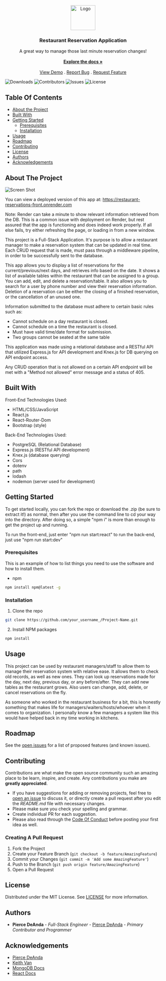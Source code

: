<br/>
<p align="center">
  <a href="https://github.com/NewDevOnTheBlock/https://github.com/NewDevOnTheBlock/Restaurant-Reservation-Application">
    <img src="images/logo.png" alt="Logo" width="80" height="80">
  </a>

  <h3 align="center">Restaurant Reservation Application</h3>

  <p align="center">
    A great way to manage those last minute reservation changes!
    <br/>
    <br/>
    <a href="https://github.com/NewDevOnTheBlock/https://github.com/NewDevOnTheBlock/Restaurant-Reservation-Application"><strong>Explore the docs »</strong></a>
    <br/>
    <br/>
    <a href="https://github.com/NewDevOnTheBlock/https://github.com/NewDevOnTheBlock/Restaurant-Reservation-Application">View Demo</a>
    .
    <a href="https://github.com/NewDevOnTheBlock/https://github.com/NewDevOnTheBlock/Restaurant-Reservation-Application/issues">Report Bug</a>
    .
    <a href="https://github.com/NewDevOnTheBlock/https://github.com/NewDevOnTheBlock/Restaurant-Reservation-Application/issues">Request Feature</a>
  </p>
</p>

![Downloads](https://img.shields.io/github/downloads/NewDevOnTheBlock/https://github.com/NewDevOnTheBlock/Restaurant-Reservation-Application/total) ![Contributors](https://img.shields.io/github/contributors/NewDevOnTheBlock/https://github.com/NewDevOnTheBlock/Restaurant-Reservation-Application?color=dark-green) ![Issues](https://img.shields.io/github/issues/NewDevOnTheBlock/https://github.com/NewDevOnTheBlock/Restaurant-Reservation-Application) ![License](https://img.shields.io/github/license/NewDevOnTheBlock/https://github.com/NewDevOnTheBlock/Restaurant-Reservation-Application) 

## Table Of Contents

* [About the Project](#about-the-project)
* [Built With](#built-with)
* [Getting Started](#getting-started)
  * [Prerequisites](#prerequisites)
  * [Installation](#installation)
* [Usage](#usage)
* [Roadmap](#roadmap)
* [Contributing](#contributing)
* [License](#license)
* [Authors](#authors)
* [Acknowledgements](#acknowledgements)

## About The Project

![Screen Shot](https://restaurant-reservations-front.onrender.com)

You can view a deployed version of this app at: 
https://restaurant-reservations-front.onrender.com

Note: Render can take a minute to show relevant information retrieved from the DB. This is a common issue with deployment on Render, but rest assured that the app is functioning and does indeed work properly. If all else fails, try either refreshing the page, or loading in from a new window.

This project is a Full-Stack Application. It's purpose is to allow a restaurant manager to make a reservation system that can be updated in real time. Each CRUD request that is made, must pass through a middleware pipeline, in order to be successfully sent to the database. 

This app allows you to display a list of reservations for the current/previous/next days, and retrieves info based on the date. It shows a list of available tables within the restaurant that can be assigned to a group. You can add, edit, and delete a reservation/table. It also allows you to search for a user by phone number and view their reservation information. Deletion of a reservation can be either the closing of a finished reservation, or the cancellation of an unused one.

Information submitted to the database must adhere to certain basic rules such as:
- Cannot schedule on a day restaurant is closed.
- Cannot schedule on a time the restaurant is closed.
- Must have valid time/date format for submission.
- Two groups cannot be seated at the same table

This application was made using a relational database and a RESTful API that utilized Express.js for API development and Knex.js for DB querying on API endpoint access. 

Any CRUD operation that is not allowed on a certain API endpoint will be met with a "Method not allowed" error message and a status of 405.

## Built With

Front-End Technologies Used:
- HTML/CSS/JavaScript
- React.js
- React-Router-Dom
- Bootstrap (style)

Back-End Technologies Used:
- PostgreSQL (Relational Database)
- Express.js (RESTful API development)
- Knex.js (database querying)
- Cors
- dotenv
- path
- lodash
- nodemon (server used for development)

## Getting Started

To get started locally, you can fork the repo or download the .zip (be sure to extract it!) as normal, then after you use the command line to cd your way into the directory. After doing so, a simple "npm i" is more than enough to get the project up and running. 

To run the front-end, just enter "npm run start:react"
to run the back-end, just use "npm run start:dev"

### Prerequisites

This is an example of how to list things you need to use the software and how to install them.

* npm

```sh
npm install npm@latest -g
```

### Installation

1. Clone the repo

```sh
git clone https://github.com/your_username_/Project-Name.git
```

2. Install NPM packages

```sh
npm install
```

## Usage

This project can be used by restaurant managers/staff to allow them to manage their reservation system with relative ease. It allows them to check old records, as well as new ones. They can look up reservations made for the day, next day, previous day, or any before/after. They can add new tables as the restaurant grows. Also users can change, add, delete, or cancel reservations on the fly.

As someone who worked in the restaurant business for a bit, this is honestly something that makes life for managers/waiters/hosts/whoever when it comes to organization. I personally know a few managers a system like this would have helped back in my time working in kitchens.

## Roadmap

See the [open issues](https://github.com/NewDevOnTheBlock/https://github.com/NewDevOnTheBlock/Restaurant-Reservation-Application/issues) for a list of proposed features (and known issues).

## Contributing

Contributions are what make the open source community such an amazing place to be learn, inspire, and create. Any contributions you make are **greatly appreciated**.
* If you have suggestions for adding or removing projects, feel free to [open an issue](https://github.com/NewDevOnTheBlock/https://github.com/NewDevOnTheBlock/Restaurant-Reservation-Application/issues/new) to discuss it, or directly create a pull request after you edit the *README.md* file with necessary changes.
* Please make sure you check your spelling and grammar.
* Create individual PR for each suggestion.
* Please also read through the [Code Of Conduct](https://github.com/NewDevOnTheBlock/https://github.com/NewDevOnTheBlock/Restaurant-Reservation-Application/blob/main/CODE_OF_CONDUCT.md) before posting your first idea as well.

### Creating A Pull Request

1. Fork the Project
2. Create your Feature Branch (`git checkout -b feature/AmazingFeature`)
3. Commit your Changes (`git commit -m 'Add some AmazingFeature'`)
4. Push to the Branch (`git push origin feature/AmazingFeature`)
5. Open a Pull Request

## License

Distributed under the MIT License. See [LICENSE](https://github.com/NewDevOnTheBlock/https://github.com/NewDevOnTheBlock/Restaurant-Reservation-Application/blob/main/LICENSE.md) for more information.

## Authors

* **Pierce DeAnda** - *Full-Stack Engineer* - [Pierce DeAnda](https://github.com/NewDevOnTheBlock/) - *Primary Contributor and Programmer*

## Acknowledgements

* [Pierce DeAnda](https://github.com/NewDevOnTheBlock/)
* [Keith Van](https://github.com/https://github.com/NVious7/)
* [MongoDB Docs](https://www.mongodb.com/)
* [React Docs](https://legacy.reactjs.org/docs/getting-started.html)
